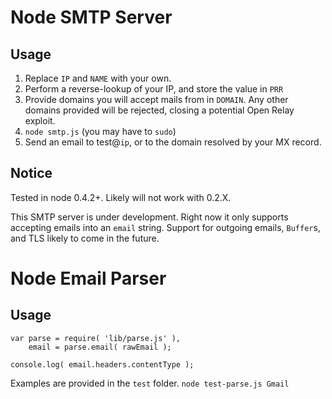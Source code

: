 Node SMTP Server
================

Usage
-----

1.  Replace `IP` and `NAME` with your own.
1.  Perform a reverse-lookup of your IP, and store the value in `PRR`
1.  Provide domains you will accept mails from in `DOMAIN`. Any other domains provided will be rejected, closing a potential Open Relay exploit.
1.  `node smtp.js` (you may have to `sudo`)
1.  Send an email to test@`ip`, or to the domain resolved by your MX record.

Notice
------

Tested in node 0.4.2+. Likely will not work with 0.2.X.

This SMTP server is under development. Right now it only supports accepting emails into an `email` string. Support for outgoing emails, `Buffer`s, and TLS likely to come in the future.

Node Email Parser
=================

Usage
-----

    var parse = require( 'lib/parse.js' ),
        email = parse.email( rawEmail );

    console.log( email.headers.contentType );

Examples are provided in the `test` folder.
`node test-parse.js Gmail`
